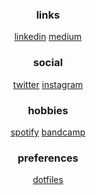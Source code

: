 
<h3 align="center">links</h3>
<p align="center">
  <a href="https://www.linkedin.com/in/phusitsom/">linkedin</a>
  <a href="https://phusitsom.medium.com/">medium</a>
</p>

<h3 align="center">social</h3>
<p align="center">
  <a href="https://twitter.com/phusitsom">twitter</a>
  <a href="https://www.instagram.com/phusitsom/">instagram</a>
</p>

<h3 align="center">hobbies</h3>
<p align="center">
  <a
    href="https://open.spotify.com/user/31oeqvpl2rtnpmmsz6lejmgsfc7i?si=Bbf7etqSQl-E-RU55_Tjqg&utm_source=copy-link"
    >spotify</a
  >
  <a href="https://bandcamp.com/phusitsom">bandcamp</a>
</p>

<h3 align="center">preferences</h3>
<p align="center">
  <a href="https://gitlab.com/phusitsom/dotfiles">dotfiles</a>
</p>

